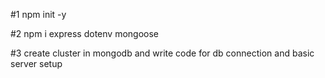 #1 npm init -y

#2 npm i express dotenv mongoose

#3 create cluster in mongodb and write code for db connection and basic
server setup
